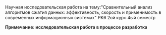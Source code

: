 Научная исследовательская работа на тему:"Сравнительный анализ алгоритмов сжатия данных: эффективность, скорость и применимость в современных информационных системах"
РК6 2ой курс 4ый семестр

**Примечание: исследовательская работа в процессе разработка**